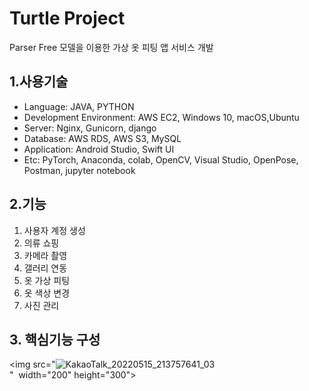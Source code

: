 # Turtle Project
Parser Free 모델을 이용한 가상 옷 피팅 앱 서비스 개발

## 1.사용기술
* Language: JAVA, PYTHON
* Development Environment: AWS EC2, Windows 10, macOS,Ubuntu
* Server: Nginx, Gunicorn, django
* Database: AWS RDS, AWS S3, MySQL
* Application: Android Studio, Swift UI
* Etc: PyTorch, Anaconda, colab, OpenCV, Visual Studio, OpenPose, Postman, jupyter notebook

## 2.기능
1. 사용자 계정 생성
2. 의류 쇼핑
3. 카메라 촬영
4. 갤러리 연동
5. 옷 가상 피팅
6. 옷 색상 변경
7. 사진 관리

## 3. 핵심기능 구성
<img src="![KakaoTalk_20220515_213757641_03](https://user-images.githubusercontent.com/99804202/171098898-bb4d36e0-3577-41fa-811f-c69aa76a1f75.jpg)"  width="200" height="300">

